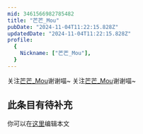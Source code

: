 ```yaml
---
mid: 3461566982785482
title: "芒芒_Mou"
pubDate: "2024-11-04T11:22:15.828Z"
updatedDate: "2024-11-04T11:22:15.828Z"
profile:
  {
    Nickname: ["芒芒_Mou"],
  }
---
```


关注[芒芒_Mou](https://space.bilibili.com/3461566982785482)谢谢喵~ 关注[芒芒_Mou](https://space.bilibili.com/3461566982785482)谢谢喵~

## 此条目有待补充
你可以在[这里](https://github.com/Yuhanawa/VTuber.ICU-Content/edit/master/v/芒芒_Mou/index.md)编辑本文
